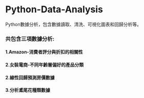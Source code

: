 # Python-Data-Analysis
Python數據分析，包含數據讀取、清洗、可視化圖表和回歸分析等。
### 共包含三項數據分析:
#### 1.Amazon-消費者評分與折扣的相關性 
#### 2.女裝電商-不同年齡層偏好的產品分類
#### 2.線性回歸預測房價數據           
#### 3.分析鳶尾花種類數據             

